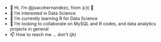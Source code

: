 - 👋 Hi, I’m @joacohernandezc, from 🇦🇷 🧉
- 👀 I’m interested in Data Science
- 🌱 I’m currently learning R for Data Science
- 💞️ I’m looking to collaborate on MySQL and R codes, and data analytics projects in general
- 📫 How to reach me ... don't (jk)

<!---
joacohernandezc/joacohernandezc is a ✨ special ✨ repository because its `README.md` (this file) appears on your GitHub profile.
You can click the Preview link to take a look at your changes.
--->
